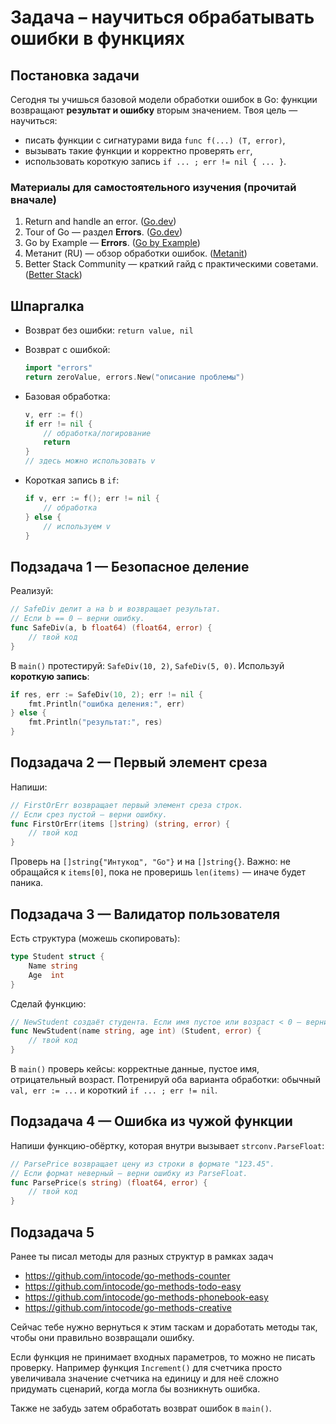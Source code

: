 # Задача – научиться обрабатывать ошибки в функциях

## Постановка задачи

Сегодня ты учишься базовой модели обработки ошибок в Go: функции возвращают **результат и ошибку** вторым значением. Твоя цель — научиться:

- писать функции с сигнатурами вида `func f(...) (T, error)`,
- вызывать такие функции и корректно проверять `err`,
- использовать короткую запись `if ... ; err != nil { ... }`.

### Материалы для самостоятельного изучения (прочитай вначале)

1. Return and handle an error. ([Go.dev][1])
2. Tour of Go — раздел **Errors**. ([Go.dev][2])
3. Go by Example — **Errors**. ([Go by Example][3])
4. Метанит (RU) — обзор обработки ошибок. ([Metanit][4])
5. Better Stack Community — краткий гайд с практическими советами. ([Better Stack][5])

## Шпаргалка

- Возврат без ошибки: `return value, nil`
- Возврат с ошибкой:

  ```go
  import "errors"
  return zeroValue, errors.New("описание проблемы")
  ```

- Базовая обработка:

  ```go
  v, err := f()
  if err != nil {
      // обработка/логирование
      return
  }
  // здесь можно использовать v
  ```

- Короткая запись в `if`:

  ```go
  if v, err := f(); err != nil {
      // обработка
  } else {
      // используем v
  }
  ```

## Подзадача 1 — Безопасное деление

Реализуй:

```go
// SafeDiv делит a на b и возвращает результат.
// Если b == 0 — верни ошибку.
func SafeDiv(a, b float64) (float64, error) {
    // твой код
}
```

В `main()` протестируй: `SafeDiv(10, 2)`, `SafeDiv(5, 0)`.
Используй **короткую запись**:

```go
if res, err := SafeDiv(10, 2); err != nil {
    fmt.Println("ошибка деления:", err)
} else {
    fmt.Println("результат:", res)
}
```

## Подзадача 2 — Первый элемент среза

Напиши:

```go
// FirstOrErr возвращает первый элемент среза строк.
// Если срез пустой — верни ошибку.
func FirstOrErr(items []string) (string, error) {
    // твой код
}
```

Проверь на `[]string{"Интукод", "Go"}` и на `[]string{}`.
Важно: не обращайся к `items[0]`, пока не проверишь `len(items)` — иначе будет паника.

## Подзадача 3 — Валидатор пользователя

Есть структура (можешь скопировать):

```go
type Student struct {
    Name string
    Age  int
}
```

Сделай функцию:

```go
// NewStudent создаёт студента. Если имя пустое или возраст < 0 — верни ошибку.
func NewStudent(name string, age int) (Student, error) {
    // твой код
}
```

В `main()` проверь кейсы: корректные данные, пустое имя, отрицательный возраст.
Потренируй оба варианта обработки: обычный `val, err := ...` и короткий `if ... ; err != nil`.

## Подзадача 4 — Ошибка из чужой функции

Напиши функцию-обёртку, которая внутри вызывает `strconv.ParseFloat`:

```go
// ParsePrice возвращает цену из строки в формате "123.45".
// Если формат неверный — верни ошибку из ParseFloat.
func ParsePrice(s string) (float64, error) {
    // твой код
}
```

## Подзадача 5

Ранее ты писал методы для разных структур в рамках задач

- https://github.com/intocode/go-methods-counter
- https://github.com/intocode/go-methods-todo-easy
- https://github.com/intocode/go-methods-phonebook-easy
- https://github.com/intocode/go-methods-creative

Сейчас тебе нужно вернуться к этим таскам и доработать методы так, чтобы они правильно возвращали ошибку.

Если функция не принимает входных параметров, то можно не писать проверку. Например функция `Increment()` для счетчика просто увеличивала значение счетчика на единицу и для неё сложно придумать сценарий, когда могла бы возникнуть ошибка.

Также не забудь затем обработать возврат ошибок в `main()`.

[1]: https://go.dev/doc/tutorial/handle-errors 'Return and handle an error'
[2]: https://go.dev/tour/methods/19 'Errors'
[3]: https://gobyexample.com/errors 'Go by Example: Errors'
[4]: https://metanit.com/go/tutorial/11.1.php 'Go | Изоморфная обработка ошибок'
[5]: https://betterstack.com/community/guides/scaling-go/golang-errors/ 'The Fundamentals of Error Handling in Go'
